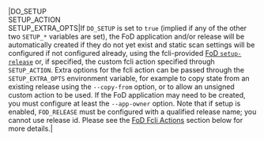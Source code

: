 |DO_SETUP<br/>SETUP_ACTION<br/>SETUP_EXTRA_OPTS|If `DO_SETUP` is set to `true` (implied if any of the other two `SETUP_*` variables are set), the FoD application and/or release will be automatically created if they do not yet exist and static scan settings will be configured if not configured already, using the fcli-provided [FoD `setup-release`]({{var:fcli-doc-base-url}}fod-actions.html#_setup_release) or, if specified, the custom fcli action specified through `SETUP_ACTION`. Extra options for the fcli action can be passed through the `SETUP_EXTRA_OPTS` environment variable, for example to copy state from an existing release using the `--copy-from` option, or to allow an unsigned custom action to be used. If the FoD application may need to be created, you must configure at least the `--app-owner` option. Note that if setup is enabled, `FOD_RELEASE` must be configured with a qualified release name; you cannot use release id. Please see the [FoD Fcli Actions](#fod-fcli-actions) section below for more details.|